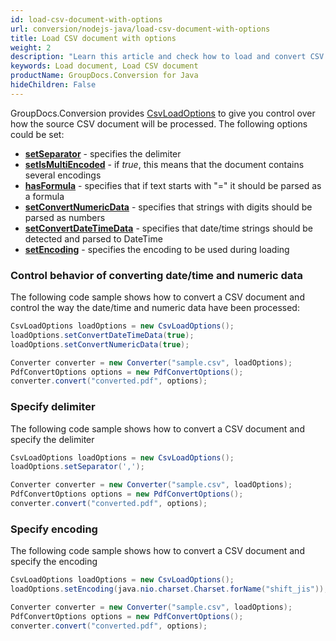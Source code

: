 ```yaml
---
id: load-csv-document-with-options
url: conversion/nodejs-java/load-csv-document-with-options
title: Load CSV document with options
weight: 2
description: "Learn this article and check how to load and convert CSV documents with advanced options using GroupDocs.Conversion for Java API."
keywords: Load document, Load CSV document
productName: GroupDocs.Conversion for Java
hideChildren: False
---
```

GroupDocs.Conversion provides [CsvLoadOptions](#) to give you control over how the source CSV document will be processed. The following options could be set:

*   **[setSeparator](#)** -  specifies the delimiter 
*   **[setIsMultiEncoded](#)** -  if *true*, this means that the document contains several encodings
*   **[hasFormula](#)** -  specifies that if text starts with "=" it should be parsed as a formula
*   **[setConvertNumericData](#)** - specifies that strings with digits should be parsed as numbers
*   **[setConvertDateTimeData](#)** - specifies that date/time strings should be detected and parsed to DateTime
*   **[setEncoding](#)** - specifies the encoding to be used during loading

### Control behavior of converting date/time and numeric data

The following code sample shows how to convert a CSV document and control the way the date/time and numeric data have been processed:

```java
CsvLoadOptions loadOptions = new CsvLoadOptions();
loadOptions.setConvertDateTimeData(true);
loadOptions.setConvertNumericData(true);

Converter converter = new Converter("sample.csv", loadOptions);
PdfConvertOptions options = new PdfConvertOptions();
converter.convert("converted.pdf", options);
```

### Specify delimiter

The following code sample shows how to convert a CSV document and specify the delimiter

```java
CsvLoadOptions loadOptions = new CsvLoadOptions();
loadOptions.setSeparator(',');

Converter converter = new Converter("sample.csv", loadOptions);
PdfConvertOptions options = new PdfConvertOptions();
converter.convert("converted.pdf", options);
```

### Specify encoding

The following code sample shows how to convert a CSV document and specify the encoding

```java
CsvLoadOptions loadOptions = new CsvLoadOptions();
loadOptions.setEncoding(java.nio.charset.Charset.forName("shift_jis"));

Converter converter = new Converter("sample.csv", loadOptions);
PdfConvertOptions options = new PdfConvertOptions();
converter.convert("converted.pdf", options);
```
